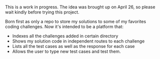 This is a work in progress. The idea was brought up on April 26, so please wait kindly before trying this project.

Born first as only a repo to store my solutions to some of my favorites coding challenges. Now it's intended to be a platform that:
* Indexes all the challenges added in certain directory
* Shows my solution code in independent routes to each challenge
* Lists all the test cases as well as the response for each case
* Allows the user to type new test cases and test them.